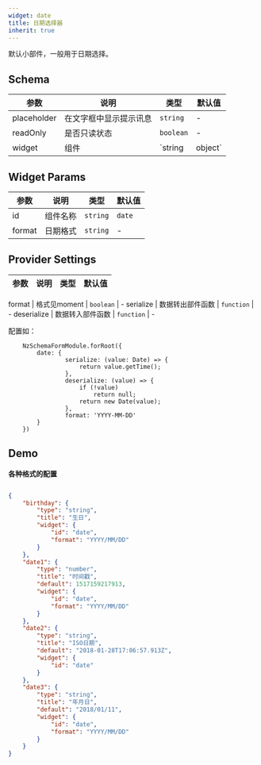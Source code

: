 ```yaml
---
widget: date
title: 日期选择器
inherit: true
---
```


默认小部件，一般用于日期选择。

## Schema

参数 | 说明 | 类型 | 默认值
----|------|-----|------
placeholder | 在文字框中显示提示讯息  | `string` | -
readOnly | 是否只读状态  | `boolean` | -
widget | 组件  | `string | object` | - 

## Widget Params

参数 | 说明 | 类型 | 默认值
----|------|-----|------
id | 组件名称  | `string` | `date`
format | 日期格式  | `string` | - 

## Provider Settings

参数 | 说明 | 类型 | 默认值
----|------|-----|------

format | 格式见moment  | `boolean` | -
serialize | 数据转出部件函数  | `function` | - 
deserialize | 数据转入部件函数  | `function` | - 

配置如：
```
    NzSchemaFormModule.forRoot({
        date: {
                serialize: (value: Date) => {
                    return value.getTime();
                },
                deserialize: (value) => {
                    if (!value)
                        return null;
                    return new Date(value);
                },
                format: 'YYYY-MM-DD'
        }
    }) 
```
 
## Demo

**各种格式的配置**

```json

{
	"birthday": {
		"type": "string",
		"title": "生日",
		"widget": {
			"id": "date",
			"format": "YYYY/MM/DD"
		}
	},
	"date1": {
		"type": "number",
		"title": "时间戳",
		"default": 1517159217913,
		"widget": {
			"id": "date",
			"format": "YYYY/MM/DD"
		}
	},
	"date2": {
		"type": "string",
		"title": "ISO日期",
		"default": "2018-01-28T17:06:57.913Z",
		"widget": {
			"id": "date"
		}
	},
	"date3": {
		"type": "string",
		"title": "年月日",
		"default": "2018/01/11",
		"widget": {
			"id": "date",
			"format": "YYYY/MM/DD"
		}
	}
}
```
